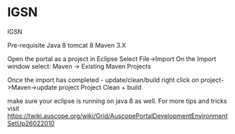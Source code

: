 # IGSN
IGSN 

Pre-requisite
Java 8
tomcat 8
Maven 3.X

Open the portal as a project in Eclipse
Select File->Import
On the Import window select: Maven -> Existing Maven Projects

Once the import has completed - update/clean/build
right click on project->Maven->update project
Project Clean + build

make sure your eclipse is running on java 8 as well. For more tips and tricks visit 
https://twiki.auscope.org/wiki/Grid/AuscopePortalDevelopmentEnvironmentSetUp26022010

